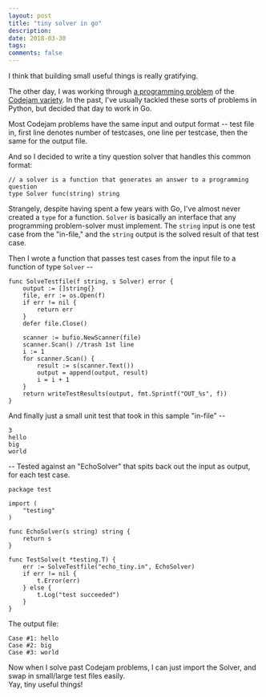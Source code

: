 ```yaml
---
layout: post
title: "tiny solver in go"
description:
date: 2018-03-30
tags:
comments: false
---
```


I think that building small useful things is really gratifying.

The other day, I was working through [a programming problem](https://github.com/m-okeefe/go-ds/blob/master/problems/sheep/main.go) of the [Codejam variety](https://code.google.com/codejam/contest/6254486/dashboard). In the past, I've usually tackled these sorts of problems in Python, but decided that day to work in Go.

Most Codejam problems have the same input and output format -- test file in, first line denotes number of testcases, one line per testcase, then the same for the output file.

And so I decided to write a tiny question solver that handles this common format:

```
// a solver is a function that generates an answer to a programming question
type Solver func(string) string
```

Strangely, despite having spent a few years with Go, I've almost never created a `type` for a function. `Solver` is basically an interface that any programming problem-solver must implement. The `string` input is one test case from the "in-file," and the `string` output is the solved result of that test case.

Then I wrote a function that passes test cases from the input file to a function of type `Solver` --

```
func SolveTestfile(f string, s Solver) error {
	output := []string{}
	file, err := os.Open(f)
	if err != nil {
		return err
	}
	defer file.Close()

	scanner := bufio.NewScanner(file)
	scanner.Scan() //trash 1st line
	i := 1
	for scanner.Scan() {
		result := s(scanner.Text())
		output = append(output, result)
		i = i + 1
	}
	return writeTestResults(output, fmt.Sprintf("OUT_%s", f))
}
```

And finally just a small unit test that took in this sample "in-file" --
```
3
hello
big
world
```

 -- Tested against an "EchoSolver" that spits back out the input as output, for each test case.

```
package test

import (
	"testing"
)

func EchoSolver(s string) string {
	return s
}

func TestSolve(t *testing.T) {
	err := SolveTestfile("echo_tiny.in", EchoSolver)
	if err != nil {
		t.Error(err)
	} else {
		t.Log("test succeeded")
	}
}
```

The output file:

```
Case #1: hello
Case #2: big
Case #3: world
```

Now when I solve past Codejam problems, I can just import the Solver, and swap in small/large test files easily.  
Yay, tiny useful things!

